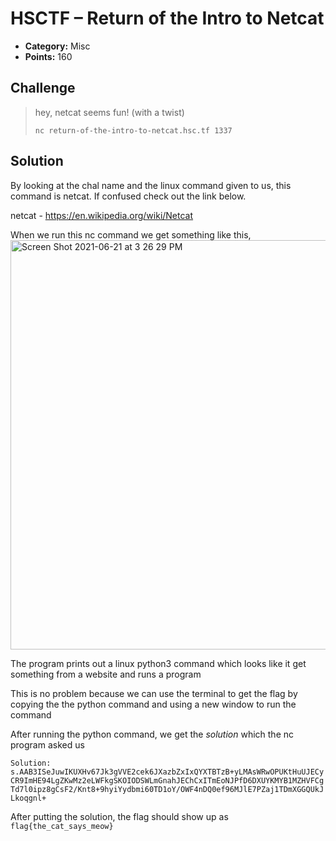 # HSCTF – Return of the Intro to Netcat


* **Category:** Misc
* **Points:** 160

## Challenge

> hey, netcat seems fun! (with a twist)
> 
> `nc return-of-the-intro-to-netcat.hsc.tf 1337`


## Solution

By looking at the chal name and the linux command given to us, this command is netcat. If confused check out the link below. 

netcat - https://en.wikipedia.org/wiki/Netcat

When we run this nc command we get something like this, 
<img width="655" alt="Screen Shot 2021-06-21 at 3 26 29 PM" src="https://user-images.githubusercontent.com/74195947/122823506-0fb6b100-d2a5-11eb-9589-fa97b0df976a.png">

The program prints out a linux python3 command which looks like it get something from a website and runs a program

This is no problem because we can use the terminal to get the flag by copying the the python command and using a new window to run the command

After running the python command, we get the *solution* which the nc program asked us

`Solution: s.AAB3ISeJuwIKUXHv67Jk3gVVE2cek6JXazbZxIxQYXTBTzB+yLMAsWRwOPUKtHuUJECyCR9ImHE94LgZKwMz2eLWFkgSKOIODSWLmGnahJEChCxITmEoNJPfD6DXUYKMYB1MZHVFCgTd7l0ipz8gCsF2/Knt8+9hyiYydbmi60TD1oY/OWF4nDQ0ef96MJlE7PZaj1TDmXGGQUkJLkoqgnl+`

After putting the solution, the flag should show up as
`flag{the_cat_says_meow}`

